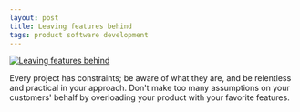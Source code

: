```yaml
---
layout: post
title: Leaving features behind
tags: product software development
---
```


[![Leaving features behind](https://img.youtube.com/vi/7hbDsmdPmbE/0.jpg)](https://www.youtube.com/watch?v=7hbDsmdPmbE)

Every project has constraints; be aware of what they are, and be relentless and practical in your approach. Don't make too many assumptions on your customers' behalf by overloading your product with your favorite features.